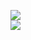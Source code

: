 [![](https://img.shields.io/badge/Made%20With-Github%20Spray-lightgrey.svg?style=for-the-badge&logo=github)](https://github.com/Annihil/github-spray#3621)  
[![](https://i.imgur.com/2DrTn0Z.gif)](https://github.com/Annihil/github-spray)